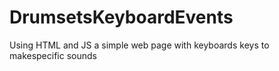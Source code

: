 # DrumsetsKeyboardEvents
Using HTML and JS a simple web page with keyboards keys to makespecific sounds
